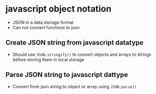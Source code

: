 
# javascript object notation
* JSON in a data storage format 
* Can not convert functions to json


## Create JSON string from javascript datatype
* Should use `JSON.stringify()`  to convert objects and arrays to strings before
  storing them in local storage

## Parse JSON string to javascript dattype 
* Convert from json string to object or array using `JSON.parse()` 

